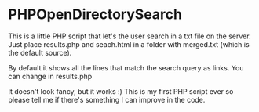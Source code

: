 # PHPOpenDirectorySearch

This is a little PHP script that let's the user search in a txt file on the server.
Just place results.php and seach.html in a folder with merged.txt (which is the default source).

By default it shows all the lines that match the search query as links. You can change in results.php


It doesn't look fancy, but it works :)
This is my first PHP script ever so please tell me if there's something I can improve in the code.

